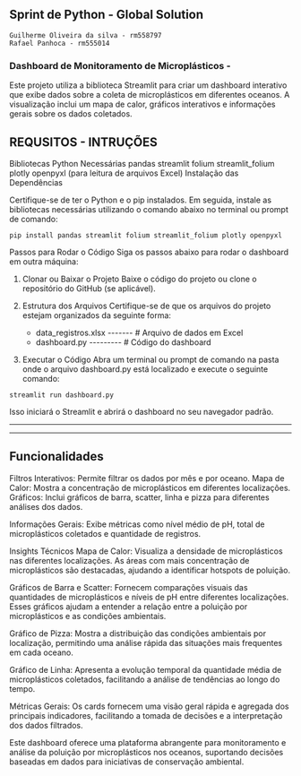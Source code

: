  
 ## Sprint de Python -  Global Solution
    Guilherme Oliveira da silva - rm558797
    Rafael Panhoca - rm555014 

 
 ### Dashboard de Monitoramento de Microplásticos -

Este projeto utiliza a biblioteca Streamlit para criar um dashboard interativo que exibe dados sobre a coleta de microplásticos em diferentes oceanos. A visualização inclui um mapa de calor, gráficos interativos e informações gerais sobre os dados coletados.

## REQUSITOS - INTRUÇÕES
Bibliotecas Python Necessárias
pandas
streamlit
folium
streamlit_folium
plotly
openpyxl (para leitura de arquivos Excel)
Instalação das Dependências

Certifique-se de ter o Python e o pip instalados. Em seguida, instale as bibliotecas necessárias utilizando o comando abaixo no terminal ou prompt de comando:

```
pip install pandas streamlit folium streamlit_folium plotly openpyxl
```

Passos para Rodar o Código
Siga os passos abaixo para rodar o dashboard em outra máquina:

1. Clonar ou Baixar o Projeto
Baixe o código do projeto ou clone o repositório do GitHub (se aplicável).

2. Estrutura dos Arquivos
Certifique-se de que os arquivos do projeto estejam organizados da seguinte forma:

    - data_registros.xlsx -------   # Arquivo de dados em Excel  
    - dashboard.py      ---------     # Código do dashboard

3. Executar o Código
Abra um terminal ou prompt de comando na pasta onde o arquivo dashboard.py está localizado e execute o seguinte comando:
```
streamlit run dashboard.py
```


Isso iniciará o Streamlit e abrirá o dashboard no seu navegador padrão.

---
---

## Funcionalidades
Filtros Interativos: Permite filtrar os dados por mês e por oceano.
Mapa de Calor: Mostra a concentração de microplásticos em diferentes localizações.
Gráficos: Inclui gráficos de barra, scatter, linha e pizza para diferentes análises dos dados.

Informações Gerais: Exibe métricas como nível médio de pH, total de microplásticos coletados e quantidade de registros.


Insights Técnicos
Mapa de Calor: Visualiza a densidade de microplásticos nas diferentes localizações. As áreas com mais concentração de microplásticos são destacadas, ajudando a identificar hotspots de poluição.

Gráficos de Barra e Scatter: Fornecem comparações visuais das quantidades de microplásticos e níveis de pH entre diferentes localizações. Esses gráficos ajudam a entender a relação entre a poluição por microplásticos e as condições ambientais.

Gráfico de Pizza: Mostra a distribuição das condições ambientais por localização, permitindo uma análise rápida das situações mais frequentes em cada oceano.

Gráfico de Linha: Apresenta a evolução temporal da quantidade média de microplásticos coletados, facilitando a análise de tendências ao longo do tempo.

Métricas Gerais: Os cards fornecem uma visão geral rápida e agregada dos principais indicadores, facilitando a tomada de decisões e a interpretação dos dados filtrados.

Este dashboard oferece uma plataforma abrangente para monitoramento e análise da poluição por microplásticos nos oceanos, suportando decisões baseadas em dados para iniciativas de conservação ambiental.
